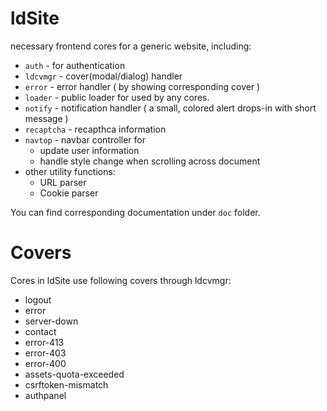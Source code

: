 # ldSite

necessary frontend cores for a generic website, including:

 * `auth` - for authentication
 * `ldcvmgr` - cover(modal/dialog) handler
 * `error` - error handler ( by showing corresponding cover )
 * `loader` - public loader for used by any cores.
 * `notify` - notification handler ( a small, colored alert drops-in with short message )
 * `recaptcha` - recapthca information
 * `navtop` - navbar controller for
   - update user information
   - handle style change when scrolling across document
 * other utility functions:
   - URL parser
   - Cookie parser

You can find corresponding documentation under `doc` folder.

# Covers

Cores in ldSite use following covers through ldcvmgr:

 * logout
 * error
 * server-down
 * contact
 * error-413
 * error-403
 * error-400
 * assets-quota-exceeded
 * csrftoken-mismatch
 * authpanel
